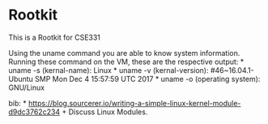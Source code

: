 # Rootkit
This is a Rootkit for CSE331

Using the uname command you are able to know system information. Running these command on the VM, these are the respective output:
    * uname -s (kernal-name): Linux
    * uname -v (kernal-version): #46~16.04.1-Ubuntu SMP Mon Dec 4 15:57:59 UTC 2017
    * uname -o (operating system): GNU/Linux


bib:
    * https://blog.sourcerer.io/writing-a-simple-linux-kernel-module-d9dc3762c234
        + Discuss Linux Modules.

